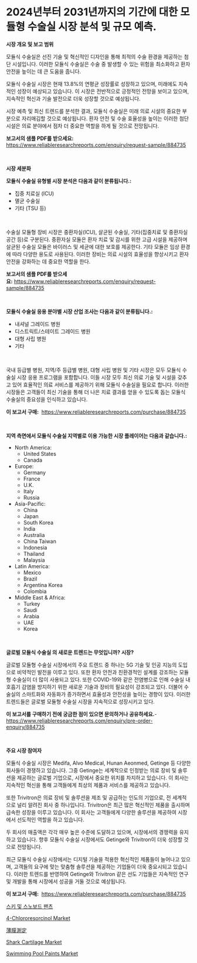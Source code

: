 <p><h1>2024년부터 2031년까지의 기간에 대한 모듈형 수술실 시장 분석 및 규모 예측.</h1></p><p><strong>시장 개요 및 보고 범위</strong></p>
<p><p>모듈식 수술실은 선진 기술 및 혁신적인 디자인을 통해 최적의 수술 환경을 제공하는 첨단 시설입니다. 이러한 모듈식 수술실은 수술 중 발생할 수 있는 위험을 최소화하고 환자 안전을 높이는 데 큰 도움을 줍니다. </p><p>모듈식 수술실 시장은 현재 13.8%의 연평균 성장률로 성장하고 있으며, 미래에도 지속적인 성장이 예상되고 있습니다. 이 시장은 전반적으로 긍정적인 전망을 보이고 있으며, 지속적인 혁신과 기술 발전으로 더욱 성장할 것으로 예상됩니다. </p><p>시장 예측 및 최신 트렌드를 분석한 결과, 모듈식 수술실은 미래 의료 시설의 중요한 부분으로 자리매김할 것으로 예상됩니다. 환자 안전 및 수술 효율성을 높이는 이러한 첨단 시설은 의료 분야에서 점차 더 중요한 역할을 하게 될 것으로 전망됩니다.</p></p>
<p><strong>보고서의 샘플 PDF를 받으세요:</strong> <a href="https://www.reliableresearchreports.com/enquiry/request-sample/884735">https://www.reliableresearchreports.com/enquiry/request-sample/884735</a></p>
<p>&nbsp;</p>
<p><strong>시장 세분화</strong></p>
<p><strong>모듈식 수술실 유형별 시장 분석은 다음과 같이 분류됩니다.:</strong></p>
<p><ul><li>집중 치료실 (ICU)</li><li>멸균 수술실</li><li>기타 (TSU 등)</li></ul></p>
<p>&nbsp;</p>
<p><p>수술실 모듈형 장비 시장은 중환자실(ICU), 살균된 수술실, 기타(집중치료 및 중환자실 공간 등)로 구분된다. 중환자실 모듈은 환자 치료 및 감시를 위한 고급 시설을 제공하며 살균된 수술실 모듈은 바이러스 및 세균에 대한 보호를 제공한다. 기타 모듈은 임상 환경에 따라 다양한 용도로 사용된다. 이러한 장비는 의료 시설의 효율성을 향상시키고 환자 안전을 강화하는 데 중요한 역할을 한다.</p></p>
<p><strong>보고서의 샘플 PDF를 받으세요:</strong>&nbsp;<a href="https://www.reliableresearchreports.com/enquiry/request-sample/884735">https://www.reliableresearchreports.com/enquiry/request-sample/884735</a></p>
<p>&nbsp;</p>
<p><strong> 모듈식 수술실 응용 분야별 시장 산업 조사는 다음과 같이 분류됩니다.:</strong></p>
<p><ul><li>내셔널 그레이드 병원</li><li>디스트릭트/스테이트 그레이드 병원</li><li>대형 사립 병원</li><li>기타</li></ul></p>
<p>&nbsp;</p>
<p><p>국내 등급별 병원, 지역/주 등급별 병원, 대형 사립 병원 및 기타 시장은 모두 모듈식 수술실 시장 응용 프로그램을 포함합니다. 이들 시장 모두 최신 의료 기술 및 시설을 갖추고 있어 효율적인 의료 서비스를 제공하기 위해 모듈식 수술실을 필요로 합니다. 이러한 시장들은 고객들이 최신 기술을 통해 더 나은 치료 결과를 얻을 수 있도록 돕는 모듈식 수술실의 중요성을 인식하고 있습니다.</p></p>
<p><strong>이 보고서 구매:</strong>&nbsp; <a href="https://www.reliableresearchreports.com/purchase/884735">https://www.reliableresearchreports.com/purchase/884735</a></p>
<p>&nbsp;</p>
<p><strong>지역 측면에서 모듈식 수술실 지역별로 이용 가능한 시장 플레이어는 다음과 같습니다.:</strong></p>
<p><ul>
    <li>
        North America:
        <ul>
            <li>United States</li>
            <li>Canada</li>
        </ul>
    </li>
    <li>
        Europe:
        <ul>
            <li>Germany</li>
            <li>France</li>
            <li>U.K.</li>
            <li>Italy</li>
            <li>Russia</li>
        </ul>
    </li>
    <li>
        Asia-Pacific:
        <ul>
            <li>China</li>
            <li>Japan</li>
            <li>South Korea</li>
            <li>India</li>
            <li>Australia</li>
            <li>China Taiwan</li>
            <li>Indonesia</li>
            <li>Thailand</li>
            <li>Malaysia</li>
        </ul>
    </li>
    <li>
        Latin America:
        <ul>
            <li>Mexico</li>
            <li>Brazil</li>
            <li>Argentina Korea</li>
            <li>Colombia</li>
        </ul>
    </li>
    <li>
        Middle East & Africa:
        <ul>
            <li>Turkey</li>
            <li>Saudi</li>
            <li>Arabia</li>
            <li>UAE</li>
            <li>Korea</li>
        </ul>
    </li>
    </ul></p>
<p>&nbsp;</p>
<p><strong>글로벌 모듈식 수술실 의 새로운 트렌드는 무엇입니까? 시장?</strong></p>
<p><p>글로벌 모듈형 수술실 시장에서의 주요 트렌드 중 하나는 5G 기술 및 인공 지능의 도입으로 비약적인 발전을 이루고 있다. 또한 환자 안전과 친환경적인 설계를 강조하는 모듈형 수술실이 더 많이 사용되고 있다. 또한 COVID-19와 같은 전염병으로 인해 수술실 내 호흡기 감염을 방지하기 위한 새로운 기술과 장비의 필요성이 강조되고 있다. 더불어 수술실의 스마트화와 자동화가 증가하면서 효율성과 안전성을 높이는 경향이 있다. 이러한 트렌드들은 글로벌 모듈형 수술실 시장을 지속적으로 성장시키고 있다.</p></p>
<p><strong>이 보고서를 구매하기 전에 궁금한 점이 있으면 문의하거나 공유하세요.</strong>- <a href="https://www.reliableresearchreports.com/enquiry/pre-order-enquiry/884735">https://www.reliableresearchreports.com/enquiry/pre-order-enquiry/884735</a></p>
<p>&nbsp;</p>
<p><strong>주요 시장 참여자</strong></p>
<p><p>모듈식 수술실 시장은 Medifa, Alvo Medical, Hunan Aeonmed, Getinge 등 다양한 회사들이 경쟁하고 있습니다. 그중 Getinge는 세계적으로 인정받는 의료 장비 및 솔루션을 제공하는 글로벌 기업으로, 시장에서 중요한 위치를 차지하고 있습니다. 이 회사는 지속적인 혁신을 통해 고객들에게 최상의 제품과 서비스를 제공하고 있습니다.</p><p>또한 Trivitron은 의료 장비 및 솔루션을 제조 및 공급하는 인도의 기업으로, 전 세계적으로 널리 알려진 회사 중 하나입니다. Trivitron은 최근 많은 혁신적인 제품을 출시하며 급속한 성장을 이루고 있습니다. 이 회사는 고객들에게 다양한 솔루션을 제공하여 시장에서 선도적인 역할을 하고 있습니다.</p><p>두 회사의 매출액은 각각 매우 높은 수준에 도달하고 있으며, 시장에서의 경쟁력을 유지하고 있습니다. 향후 모듈식 수술실 시장에서도 Getinge와 Trivitron이 더욱 성장할 것으로 전망됩니다.</p><p>최근 모듈식 수술실 시장에서는 디지털 기술을 적용한 혁신적인 제품들이 늘어나고 있으며, 고객들의 요구에 맞는 맞춤형 솔루션을 제공하는 기업들이 더욱 중요시되고 있습니다. 이러한 트렌드를 반영하여 Getinge와 Trivitron 같은 선도 기업들은 지속적인 연구 및 개발을 통해 시장에서 성공을 거둘 것으로 예상됩니다.</p></p>
<p><strong>이 보고서 구매:</strong>&nbsp;&nbsp;<a href="https://www.reliableresearchreports.com/purchase/884735">https://www.reliableresearchreports.com/purchase/884735</a></p>
<p><p><a href="https://github.com/idcefvhkdut6/Market-Research-Report-List-1/blob/main/23247841378.md">스키 및 스노보드 팬츠</a></p><p><a href="https://github.com/lylyparadise/Market-Research-Report-List-2/blob/main/4-chlororesorcinol-market.md">4-Chlororesorcinol Market</a></p><p><a href="https://github.com/joaejkdzgyljvo6/Market-Research-Report-List-1/blob/main/83502321717.md">薄膜測定</a></p><p><a href="https://github.com/johnbach50/Market-Research-Report-List-2/blob/main/shark-cartilage-market.md">Shark Cartilage Market</a></p><p><a href="https://issuu.com/reportprime-2/docs/swimming-pool-paints-market-size-2030.pptx">Swimming Pool Paints Market</a></p></p>
